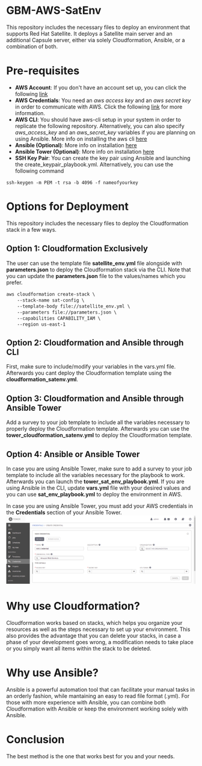 # GBM-AWS-SatEnv
This repository includes the necessary files to deploy an environment that supports Red Hat Satellite. It deploys a Satellite main server and an additional Capsule server, either via solely Cloudformation, Ansible, or a combination of both.

# Pre-requisites
- **AWS Account**: If you don't have an account set up, you can click the following [link](https://www.google.com/aclk?sa=L&ai=DChcSEwiGgPC8p8jyAhUIKIYKHVqYD_4YABABGgJ2dQ&ae=2&sig=AOD64_1iTlBXbvjnjNFp_r9eqOe9SXhZvg&q&adurl&ved=2ahUKEwj97-m8p8jyAhXrQzABHePbAP8Q0Qx6BAgDEAE)
- **AWS Credentials**: You need an *aws access key* and an *aws secret key* in order to communicate with AWS. Click the following [link](https://docs.aws.amazon.com/powershell/latest/userguide/pstools-appendix-sign-up.html) for more information.
- **AWS CLI**: You should have aws-cli setup in your system in order to replicate the following repository. Alternatively, you can also specify *aws_access_key* and an *aws_secret_key* variables if you are planning on using Ansible. More info on installing the aws cli [here](https://docs.aws.amazon.com/cli/latest/userguide/install-cliv2.html)
- **Ansible (Optional)**: More info on installation [here](https://docs.ansible.com/ansible/latest/installation_guide/intro_installation.html) 
- **Ansible Tower (Optional)**: More info on installation [here](https://docs.ansible.com/ansible-tower/latest/html/quickinstall/index.html) 
- **SSH Key Pair**: You can create the key pair using Ansible and launching the create\_keypair\_playbook.yml. Alternatively, you can use the following command 
```
ssh-keygen -m PEM -t rsa -b 4096 -f nameofyourkey
```
# Options for Deployment
This repository includes the necessary files to deploy the Cloudformation stack in a few ways.

## Option 1: Cloudformation Exclusively
The user can use the template file **satellite_env.yml** file alongside with **parameters.json** to deploy the Cloudformation stack via the CLI. Note that you can update the **parameters.json** file to the values/names which you prefer.
```
aws cloudformation create-stack \
    --stack-name sat-config \ 
    --template-body file://satellite_env.yml \
    --parameters file://parameters.json \
    --capabilities CAPABILITY_IAM \
    --region us-east-1
```

## Option 2: Cloudformation and Ansible through CLI
First, make sure to include/modify your variables in the vars.yml file. Afterwards you cant deploy the Cloudformation template using the **cloudformation\_satenv.yml**. 

## Option 3: Cloudformation and Ansible through Ansible Tower
Add a survey to your job template to include all the variables necessary to properly deploy the Cloudformation template. Afterwards you can use the **tower\_cloudformation\_satenv.yml** to deploy the Cloudformation template.

## Option 4: Ansible or Ansible Tower 
In case you are using Ansible Tower, make sure to add a survey to your job template to include all the variables necessary for the playbook to work. Afterwards you can launch the **tower\_sat\_env\_playbook.yml**. If you are using Ansible in the CLI, update **vars.yml** file with your desired values and you can use **sat_env_playbook.yml** to deploy the environment in AWS.

In case you are using Ansible Tower, you must add your AWS credentials in the **Credentials** section of your Ansible Tower.
![aws_credentials](screenshots/credentials.png?raw=true) 

# Why use Cloudformation?
Cloudformation works based on stacks, which helps you organize your resources as well as the steps necessary to set up your environment. This also provides the advantage that you can delete your stacks, in case a phase of your development goes wrong, a modification needs to take place or you simply want all items within the stack to be deleted.

# Why use Ansible?
Ansible is a powerful automation tool that can facilitate your manual tasks in an orderly fashion, while mantaining an easy to read file format (.yml). For those with more experience with Ansible, you can combine both Cloudformation with Ansible or keep the environment working solely with Ansible.

# Conclusion
The best method is the one that works best for you and your needs.